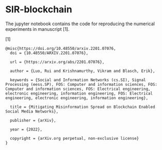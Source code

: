 # SIR-blockchain

The jupyter notebook contains the code for reproducing the numerical experiments in manuscript [1].

[1]
```
@misc{https://doi.org/10.48550/arxiv.2201.07076,
  doi = {10.48550/ARXIV.2201.07076},
  
  url = {https://arxiv.org/abs/2201.07076},
  
  author = {Luo, Rui and Krishnamurthy, Vikram and Blasch, Erik},
  
  keywords = {Social and Information Networks (cs.SI), Signal Processing (eess.SP), FOS: Computer and information sciences, FOS: Computer and information sciences, FOS: Electrical engineering, electronic engineering, information engineering, FOS: Electrical engineering, electronic engineering, information engineering},
  
  title = {Mitigating Misinformation Spread on Blockchain Enabled Social Media Networks},
  
  publisher = {arXiv},
  
  year = {2022},
  
  copyright = {arXiv.org perpetual, non-exclusive license}
}
```
